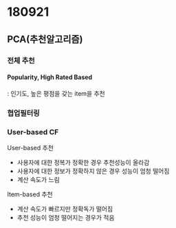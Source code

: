 # 180921

## PCA(추천알고리즘)

### 전체 추천

#### Popularity, High Rated Based

: 인기도, 높은 평점을 갖는 item을 추천



### 협업필터링

### User-based CF



User-based 추천

- 사용자에 대한 정복가 정확한 경우 추천성능이 올라감
- 사용자에 대한 정보가 정확하지 않은 경우 성능이 엄청 떨어짐
- 계산 속도가 느림

Item-based 추천

- 계산 속도가 빠르지만 정확독가 떨어짐
- 추천 성능이 엄청 떨어지는 경우가 적음



